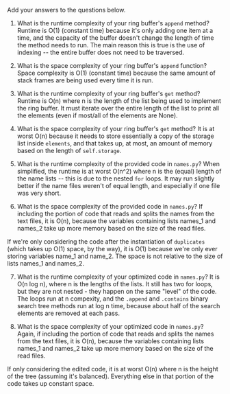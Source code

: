 Add your answers to the questions below.

1. What is the runtime complexity of your ring buffer's `append` method?
Runtime is O(1) (constant time) because it's only adding one item at a time, and the capacity of the buffer doesn't change the length of time the method needs to run. The main reason this is true is the use of indexing -- the entire buffer does not need to be traversed.

2. What is the space complexity of your ring buffer's `append` function?
Space complexity is O(1) (constant time) because the same amount of stack frames are being used every time it is run.

3. What is the runtime complexity of your ring buffer's `get` method?
Runtime is O(n) where n is the length of the list being used to implement the ring buffer. It must iterate over the entire length of the list to print all the elements (even if most/all of the elements are None).

4. What is the space complexity of your ring buffer's `get` method?
It is at worst O(n) because it needs to store essentially a copy of the storage list inside `elements`, and that takes up, at most, an amount of memory based on the length of `self.storage`.

5. What is the runtime complexity of the provided code in `names.py`?
When simplified, the runtime is at worst O(n^2) where n is the (equal) length of the name lists -- this is due to the nested `for` loops. It may run slightly better if the name files weren't of equal length, and especially if one file was very short.

6. What is the space complexity of the provided code in `names.py`?
If including the portion of code that reads and splits the names from the text files, it is O(n), because the variables containing lists names_1 and names_2 take up more memory based on the size of the read files.

If we're only considering the code after the instantiation of `duplicates` (which takes up O(1) space, by the way), it is O(1) because we're only ever storing variables name_1 and name_2. The space is not relative to the size of lists names_1 and names_2.

7. What is the runtime complexity of your optimized code in `names.py`?
It is O(n log n), where n is the lengths of the lists. It still has two for loops, but they are not nested - they happen on the same "level" of the code. The loops run at n compexity, and the `.append` and `.contains` binary search tree methods run at log n time, because about half of the search elements are removed at each pass.

8. What is the space complexity of your optimized code in `names.py`?
Again, if including the portion of code that reads and splits the names from the text files, it is O(n), because the variables containing lists names_1 and names_2 take up more memory based on the size of the read files.

If only considering the edited code, it is at worst O(n) where n is the height of the tree (assuming it's balanced). Everything else in that portion of the code takes up constant space.